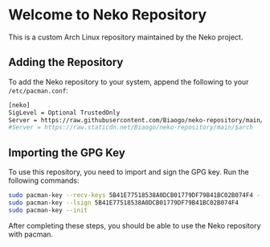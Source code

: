 # Welcome to Neko Repository

This is a custom Arch Linux repository maintained by the Neko project.

## Adding the Repository

To add the Neko repository to your system, append the following to your `/etc/pacman.conf`:

```bash
[neko]
SigLevel = Optional TrustedOnly
Server = https://raw.githubusercontent.com/Biaogo/neko-repository/main/$arch
#Server = https://raw.staticdn.net/Biaogo/neko-repository/main/$arch
```

## Importing the GPG Key

To use this repository, you need to import and sign the GPG key. Run the following commands:

```bash
sudo pacman-key --recv-keys 5B41E77518538A0DCB01779DF79B41BC02B074F4 --keyserver keys.openpgp.org
sudo pacman-key --lsign 5B41E77518538A0DCB01779DF79B41BC02B074F4
sudo pacman-key --init
```

After completing these steps, you should be able to use the Neko repository with pacman.
